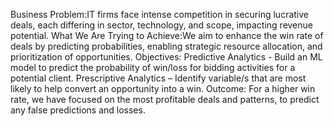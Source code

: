 Business Problem:IT firms face intense competition in securing lucrative deals, each differing in sector, technology, and scope, impacting revenue potential.
What We Are Trying to Achieve:We aim to enhance the win rate of deals by	predicting probabilities, enabling strategic resource allocation, and prioritization of opportunities.
Objectives:
	Predictive Analytics - Build an ML model to predict the probability of win/loss for bidding activities for a potential client.
	Prescriptive Analytics – Identify variable/s that are most likely to help convert an opportunity into a win. 
Outcome:
	For a higher win rate, we have focused on the
	most profitable deals and patterns, to predict any
	false predictions and losses.

